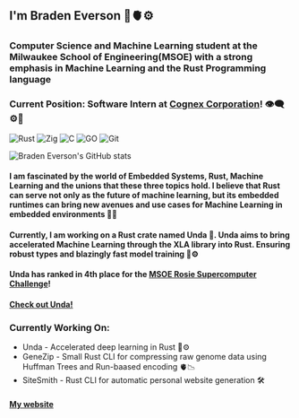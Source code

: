 ## I'm Braden Everson 🌱🫀⚙️
### Computer Science and Machine Learning student at the Milwaukee School of Engineering(MSOE) with a strong emphasis in Machine Learning and the Rust Programming language

### **Current Position**: Software Intern at [Cognex Corporation](https://www.cognex.com/)! 👁️‍🗨️⚙️🦀

![Rust](https://img.shields.io/badge/-Rust-333333?style=flat&logo=rust)
![Zig](https://img.shields.io/badge/-Zig-333333?style=flat&logo=zig)
![C](https://img.shields.io/badge/-C-333333?style=flat&logo=C)
![GO](https://img.shields.io/badge/-GO-333333?style=flat&logo=GO)
![Git](https://img.shields.io/badge/-Git-333333?style=flat&logo=git)

![Braden Everson's GitHub stats](https://github-readme-stats.vercel.app/api?username=BradenEverson&theme=prussian)
#### I am fascinated by the world of Embedded Systems, Rust, Machine Learning and the unions that these three topics hold. I believe that Rust can serve not only as the future of machine learning, but its embedded runtimes can bring new avenues and use cases for Machine Learning in embedded environments 🦀🦾

#### Currently, I am working on a Rust crate named Unda 🌊. Unda aims to bring accelerated Machine Learning through the XLA library into Rust. Ensuring robust types and blazingly fast model training 🧠⚙️

#### Unda has ranked in 4th place for the [MSOE Rosie Supercomputer Challenge](https://www.msoe.edu/rosie-challenge/)!

#### [Check out Unda!](https://crates.io/crates/unda)

### Currently Working On:

* Unda - Accelerated deep learning in Rust 🧠⚙️
* GeneZip - Small Rust CLI for compressing raw genome data using Huffman Trees and Run-baased encoding 🫀📉
* SiteSmith - Rust CLI for automatic personal website generation 🛠️

#### [My website](https://bradeneverson.github.io)
